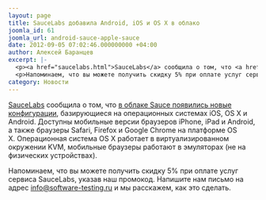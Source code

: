 ```yaml
---
layout: page
title: SauceLabs добавила Android, iOS и OS X в облако
joomla_id: 61
joomla_url: android-sauce-apple-sauce
date: 2012-09-05 07:02:46.000000000 +04:00
author: Алексей Баранцев
excerpt: |-
  <p><a href="saucelabs.html">SauceLabs</a> сообщила о том, что <a href="http://sauceio.com/index.php/2012/08/apple-sauce-android-sauce/">в облаке Sauce появились новые конфигурации</a>, базирующиеся на операционных системах iOS, OS X и Android. Доступны мобильные версии браузеров iPhone, iPad и Android, а также браузеры Safari, Firefox и Google Chrome на платформе OS X. Операционная система OS X работает в виртуализированном окружении KVM, мобильные браузеры работают в эмуляторах (не на физических устройствах).</p>
  <p>Напоминаем, что вы можете получить скидку 5% при оплате услуг сервиса <span>SauceLabs, указав наш промокод. <span>Напишите нам письмо на адрес </span><a href="mailto:info@software-testing.ru">info@software-testing.ru</a><span> и мы расскажем, как это сделать.</span></span></p>
category: Новости
---
```

<p><a href="saucelabs.html">SauceLabs</a> сообщила о том, что <a href="http://sauceio.com/index.php/2012/08/apple-sauce-android-sauce/">в облаке Sauce появились новые конфигурации</a>, базирующиеся на операционных системах iOS, OS X и Android. Доступны мобильные версии браузеров iPhone, iPad и Android, а также браузеры Safari, Firefox и Google Chrome на платформе OS X. Операционная система OS X работает в виртуализированном окружении KVM, мобильные браузеры работают в эмуляторах (не на физических устройствах).</p>
<p>Напоминаем, что вы можете получить скидку 5% при оплате услуг сервиса <span>SauceLabs, указав наш промокод. <span>Напишите нам письмо на адрес </span><a href="mailto:info@software-testing.ru">info@software-testing.ru</a><span> и мы расскажем, как это сделать.</span></span></p>
